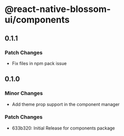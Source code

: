 # @react-native-blossom-ui/components

## 0.1.1

### Patch Changes

- Fix files in npm pack issue

## 0.1.0

### Minor Changes

- Add theme prop support in the component manager

### Patch Changes

- 633b320: Initial Release for components package
